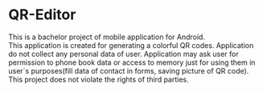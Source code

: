 # QR-Editor
This is a bachelor project of mobile application for Android.  
This application is created for generating a colorful QR codes.
Application do not collect any personal data of user.
Application may ask user for permission to phone book data or access to memory just for using them in user`s purposes(fill data of contact in forms, saving picture of QR code).
This project does not violate the rights of third parties.
